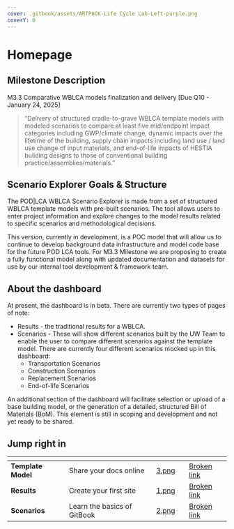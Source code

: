 ```yaml
---
cover: .gitbook/assets/ARTPACK-Life Cycle Lab-Left-purple.png
coverY: 0
---
```


# Homepage

## Milestone Description <a href="#milestone-description" id="milestone-description"></a>

M3.3 Comparative WBLCA models finalization and delivery \[Due Q10 - January 24, 2025]

> “Delivery of structured cradle-to-grave WBLCA template models with modeled scenarios to compare at least five mid/endpoint impact categories including GWP/climate change, dynamic impacts over the lifetime of the building, supply chain impacts including land use / land use change of input materials, and end-of-life impacts of HESTIA building designs to those of conventional building practice/assemblies/materials.”

## Scenario Explorer Goals & Structure <a href="#scenario-explorer-goals-structure" id="scenario-explorer-goals-structure"></a>

The POD|LCA WBLCA Scenario Explorer is made from a set of structured WBLCA template models with pre-built scenarios. The tool allows users to enter project information and explore changes to the model results related to specific scenarios and methodological decisions.

This version, currently in development, is a POC model that will allow us to continue to develop background data infrastructure and model code base for the future POD LCA tools. For M3.3 Milestone we are proposing to create a fully functional model along with updated documentation and datasets for use by our internal tool development & framework team.

## About the dashboard <a href="#about-the-dashboard" id="about-the-dashboard"></a>

At present, the dashboard is in beta. There are currently two types of pages of note:

* Results - the traditional results for a WBLCA.
* Scenarios - These will show different scenarios built by the UW Team to enable the user to compare different scenarios against the template model. There are currently four different scenarios mocked up in this dashboard:
  * Transportation Scenarios
  * Construction Scenarios
  * Replacement Scenarios
  * End-of-life Scenarios

An additional section of the dashboard will facilitate selection or upload of a base building model, or the generation of a detailed, structured Bill of Materials (BoM). This element is still in scoping and development and not yet ready to be shared.

## Jump right in

<table data-view="cards"><thead><tr><th></th><th></th><th data-hidden data-card-cover data-type="files"></th><th data-hidden></th><th data-hidden data-card-target data-type="content-ref"></th></tr></thead><tbody><tr><td><strong>Template Model</strong></td><td>Share your docs online</td><td><a href=".gitbook/assets/3.png">3.png</a></td><td></td><td><a href="broken-reference">Broken link</a></td></tr><tr><td><strong>Results</strong></td><td>Create your first site</td><td><a href=".gitbook/assets/1.png">1.png</a></td><td></td><td><a href="broken-reference">Broken link</a></td></tr><tr><td><strong>Scenarios</strong></td><td>Learn the basics of GitBook</td><td><a href=".gitbook/assets/2.png">2.png</a></td><td></td><td><a href="broken-reference">Broken link</a></td></tr></tbody></table>
